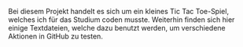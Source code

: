 Bei diesem Projekt handelt es sich um ein kleines Tic Tac Toe-Spiel, welches ich für das Studium coden musste. Weiterhin finden sich hier einige Textdateien, welche dazu benutzt werden, um verschiedene Aktionen in GitHub zu testen. 